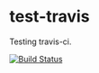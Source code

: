 # test-travis
Testing travis-ci.

[![Build Status](https://travis-ci.org/eparayre/test-travis.svg)](https://travis-ci.org/eparayre/test-travis)
